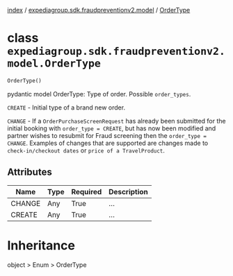 [index](index.md) /
[expediagroup.sdk.fraudpreventionv2.model](expediagroup.sdk.fraudpreventionv2.model.md)
/ [OrderType](OrderType.md)

# class `expediagroup.sdk.fraudpreventionv2.model.OrderType`

```python
OrderType()
```

pydantic model OrderType: Type of order. Possible `order_types`.

`CREATE` - Initial type of a brand new order.

`CHANGE` - If a `OrderPurchaseScreenRequest` has already been submitted
for the initial booking with `order_type = CREATE`, but has now been
modified and partner wishes to resubmit for Fraud screening then the
`order_type = CHANGE`. Examples of changes that are supported are
changes made to `check-in/checkout dates` or `price of a TravelProduct`.

## Attributes

| Name   | Type | Required | Description |
| ------ | ---- | -------- | ----------- |
| CHANGE | Any  | True     | …           |
| CREATE | Any  | True     | …           |

# Inheritance

object > Enum > OrderType
